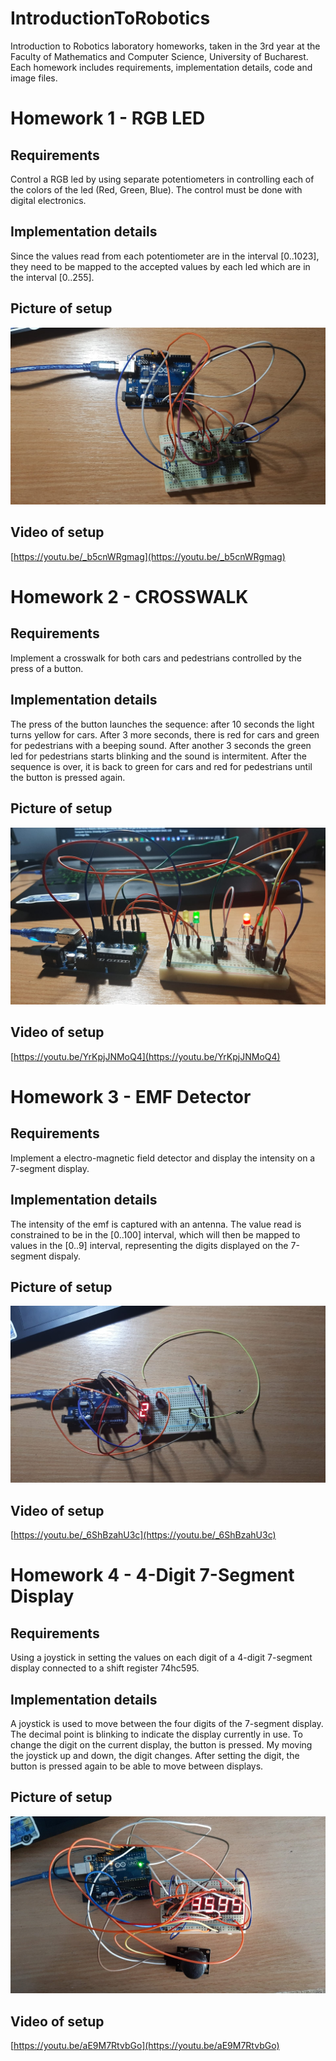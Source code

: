 # IntroductionToRobotics
 Introduction to Robotics laboratory homeworks, taken in the 3rd year at the Faculty of Mathematics and Computer Science, University of Bucharest. Each homework includes requirements, implementation details, code and image files.
 
 # Homework 1 - RGB LED
 
## Requirements

Control a RGB led by using separate potentiometers in controlling each of the colors of the led (Red, Green, Blue). The control must be done with digital electronics.

## Implementation details

Since the values read from each potentiometer are in the interval [0..1023], they need to be mapped to the accepted values by each led which are in the interval [0..255].

## Picture of setup
![](https://github.com/StefaniaCarutasu/IntroductionToRobotics/blob/main/Homework%201/SetupPicture.jpeg)

## Video of setup
[https://youtu.be/_b5cnWRgmag](https://youtu.be/_b5cnWRgmag)


 # Homework 2 - CROSSWALK
 
## Requirements

Implement a crosswalk for both cars and pedestrians controlled by the press of a button. 

## Implementation details

The press of the button launches the sequence: after 10 seconds the light turns yellow for cars. After 3 more seconds, there is red for cars and green for pedestrians with a beeping sound. After another 3 seconds the green led for pedestrians starts blinking and the sound is intermitent. After the sequence is over, it is back to green for cars and red for pedestrians until the button is pressed again. 

## Picture of setup
![](https://github.com/StefaniaCarutasu/IntroductionToRobotics/blob/main/Homework%202/setup_picture.jpeg)

## Video of setup
[https://youtu.be/YrKpjJNMoQ4](https://youtu.be/YrKpjJNMoQ4)


# Homework 3 - EMF Detector
 
## Requirements

Implement a electro-magnetic field detector and display the intensity on a 7-segment display.

## Implementation details

The intensity of the emf is captured with an antenna. The value read is constrained to be in the [0..100] interval, which will then be mapped to values in the [0..9] interval, representing the digits displayed on the 7-segment dispaly. 

## Picture of setup
![](https://github.com/StefaniaCarutasu/IntroductionToRobotics/blob/main/Homework%203/setup.jpeg)

## Video of setup
[https://youtu.be/_6ShBzahU3c](https://youtu.be/_6ShBzahU3c)

# Homework 4 - 4-Digit 7-Segment Display 
 
## Requirements

Using a joystick in setting the values on each digit of a 4-digit 7-segment display connected to a shift register 74hc595. 

## Implementation details

A joystick is used to move between the four digits of the 7-segment display. The decimal point is blinking to indicate the display currently in use. To change the digit on the current display, the button is pressed. My moving the joystick up and down, the digit changes. After setting the digit, the button is pressed again to be able to move between displays. 

## Picture of setup
![](https://github.com/StefaniaCarutasu/IntroductionToRobotics/blob/main/Homework%204/setup_image.jpeg)

## Video of setup
[https://youtu.be/aE9M7RtvbGo](https://youtu.be/aE9M7RtvbGo)
